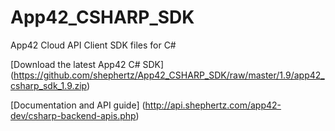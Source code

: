 App42_CSHARP_SDK
================

App42 Cloud API Client SDK files for C#

[Download the latest App42 C# SDK] (https://github.com/shephertz/App42_CSHARP_SDK/raw/master/1.9/app42_csharp_sdk_1.9.zip)

[Documentation and API guide] (http://api.shephertz.com/app42-dev/csharp-backend-apis.php)
